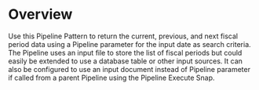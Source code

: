 # Overview

Use this Pipeline Pattern to return the current, previous, and next fiscal period data using a Pipeline parameter for the input date as search criteria. The Pipeline uses an input file to store the list of fiscal periods but could easily be extended to use a database table or other input sources. It can also be configured to use an input document instead of Pipeline parameter if called from a parent Pipeline using the Pipeline Execute Snap.




